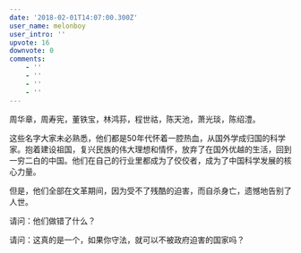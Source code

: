 ```yaml
---
date: '2018-02-01T14:07:00.300Z'
user_name: melonboy
user_intro: ''
upvote: 16
downvote: 0
comments:
    - ''
    - ''
    - ''
    - ''
---
```


周华章，周寿宪，董铁宝，林鸿荪，程世祜，陈天池，萧光琰，陈绍澧。

  

这些名字大家未必熟悉，他们都是50年代怀着一腔热血，从国外学成归国的科学家。抱着建设祖国，复兴民族的伟大理想和情怀，放弃了在国外优越的生活，回到一穷二白的中国。他们在自己的行业里都成为了佼佼者，成为了中国科学发展的核心力量。

  

但是，他们全部在文革期间，因为受不了残酷的迫害，而自杀身亡，遗憾地告别了人世。

  

请问：他们做错了什么？

请问：这真的是一个，如果你守法，就可以不被政府迫害的国家吗？
